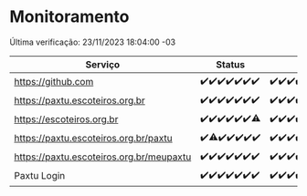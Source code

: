 # Monitoramento

Última verificação: 23/11/2023 18:04:00 -03

|Serviço|Status|Últimas 24h|
|---|---|---|
|https://github.com|<span title="2023-11-16: OK=24">✔️</span><span title="2023-11-17: OK=24">✔️</span><span title="2023-11-18: OK=24">✔️</span><span title="2023-11-19: OK=24">✔️</span><span title="2023-11-20: OK=24">✔️</span><span title="2023-11-21: OK=24">✔️</span><span title="2023-11-22: OK=20">✔️</span>|<span title="22/11/2023 18:04:00 -03 : 200">✔️</span><span title="22/11/2023 19:03:00 -03 : 200">✔️</span><span title="22/11/2023 20:06:00 -03 : 200">✔️</span><span title="22/11/2023 21:30:00 -03 : 200">✔️</span><span title="22/11/2023 22:45:00 -03 : 200">✔️</span><span title="22/11/2023 23:19:00 -03 : 200">✔️</span><span title="23/11/2023 00:06:00 -03 : 200">✔️</span><span title="23/11/2023 01:08:00 -03 : 200">✔️</span><span title="23/11/2023 02:06:00 -03 : 200">✔️</span><span title="23/11/2023 03:08:00 -03 : 200">✔️</span><span title="23/11/2023 04:06:00 -03 : 200">✔️</span><span title="23/11/2023 05:08:00 -03 : 200">✔️</span><span title="23/11/2023 06:06:00 -03 : 200">✔️</span><span title="23/11/2023 07:06:00 -03 : 200">✔️</span><span title="23/11/2023 08:04:00 -03 : 200">✔️</span><span title="23/11/2023 09:11:00 -03 : 200">✔️</span><span title="23/11/2023 10:09:00 -03 : 200">✔️</span><span title="23/11/2023 11:05:00 -03 : 200">✔️</span><span title="23/11/2023 12:06:00 -03 : 200">✔️</span><span title="23/11/2023 13:07:00 -03 : 200">✔️</span><span title="23/11/2023 14:04:00 -03 : 200">✔️</span><span title="23/11/2023 15:07:00 -03 : 200">✔️</span><span title="23/11/2023 16:03:00 -03 : 200">✔️</span><span title="23/11/2023 17:06:00 -03 : 200">✔️</span><span title="23/11/2023 18:04:00 -03 : 200">✔️</span>|
|https://paxtu.escoteiros.org.br|<span title="2023-11-16: OK=24">✔️</span><span title="2023-11-17: OK=24">✔️</span><span title="2023-11-18: OK=24">✔️</span><span title="2023-11-19: OK=24">✔️</span><span title="2023-11-20: OK=24">✔️</span><span title="2023-11-21: OK=24">✔️</span><span title="2023-11-22: OK=20">✔️</span>|<span title="22/11/2023 18:04:00 -03 : 200">✔️</span><span title="22/11/2023 19:03:00 -03 : 200">✔️</span><span title="22/11/2023 20:06:00 -03 : 200">✔️</span><span title="22/11/2023 21:30:00 -03 : 200">✔️</span><span title="22/11/2023 22:45:00 -03 : 200">✔️</span><span title="22/11/2023 23:19:00 -03 : 200">✔️</span><span title="23/11/2023 00:06:00 -03 : 200">✔️</span><span title="23/11/2023 01:08:00 -03 : 200">✔️</span><span title="23/11/2023 02:06:00 -03 : 200">✔️</span><span title="23/11/2023 03:08:00 -03 : 200">✔️</span><span title="23/11/2023 04:06:00 -03 : 200">✔️</span><span title="23/11/2023 05:08:00 -03 : 200">✔️</span><span title="23/11/2023 06:06:00 -03 : 200">✔️</span><span title="23/11/2023 07:06:00 -03 : 200">✔️</span><span title="23/11/2023 08:04:00 -03 : 200">✔️</span><span title="23/11/2023 09:11:00 -03 : 200">✔️</span><span title="23/11/2023 10:09:00 -03 : 200">✔️</span><span title="23/11/2023 11:05:00 -03 : 200">✔️</span><span title="23/11/2023 12:06:00 -03 : 200">✔️</span><span title="23/11/2023 13:07:00 -03 : 200">✔️</span><span title="23/11/2023 14:04:00 -03 : 200">✔️</span><span title="23/11/2023 15:07:00 -03 : 200">✔️</span><span title="23/11/2023 16:03:00 -03 : 200">✔️</span><span title="23/11/2023 17:06:00 -03 : 200">✔️</span><span title="23/11/2023 18:04:00 -03 : 200">✔️</span>|
|https://escoteiros.org.br|<span title="2023-11-16: OK=24">✔️</span><span title="2023-11-17: OK=24">✔️</span><span title="2023-11-18: OK=24">✔️</span><span title="2023-11-19: OK=24">✔️</span><span title="2023-11-20: OK=24">✔️</span><span title="2023-11-21: OK=24">✔️</span><span title="2023-11-22: OK=19, Falhas=1">⚠️</span>|<span title="22/11/2023 18:04:00 -03 : 200">✔️</span><span title="22/11/2023 19:03:00 -03 : 200">✔️</span><span title="22/11/2023 20:06:00 -03 : 200">✔️</span><span title="22/11/2023 21:30:00 -03 : 200">✔️</span><span title="22/11/2023 22:45:00 -03 : 200">✔️</span><span title="22/11/2023 23:19:00 -03 : 200">✔️</span><span title="23/11/2023 00:06:00 -03 : 200">✔️</span><span title="23/11/2023 01:08:00 -03 : 200">✔️</span><span title="23/11/2023 02:06:00 -03 : 200">✔️</span><span title="23/11/2023 03:08:00 -03 : 200">✔️</span><span title="23/11/2023 04:06:00 -03 : 200">✔️</span><span title="23/11/2023 05:08:00 -03 : 200">✔️</span><span title="23/11/2023 06:06:00 -03 : 200">✔️</span><span title="23/11/2023 07:06:00 -03 : 200">✔️</span><span title="23/11/2023 08:04:00 -03 : 200">✔️</span><span title="23/11/2023 09:11:00 -03 : 200">✔️</span><span title="23/11/2023 10:09:00 -03 : 200">✔️</span><span title="23/11/2023 11:05:00 -03 : 500">❌</span><span title="23/11/2023 12:06:00 -03 : 200">✔️</span><span title="23/11/2023 13:07:00 -03 : 200">✔️</span><span title="23/11/2023 14:04:00 -03 : 200">✔️</span><span title="23/11/2023 15:07:00 -03 : 200">✔️</span><span title="23/11/2023 16:03:00 -03 : 200">✔️</span><span title="23/11/2023 17:06:00 -03 : 200">✔️</span><span title="23/11/2023 18:04:00 -03 : 200">✔️</span>|
|https://paxtu.escoteiros.org.br/paxtu|<span title="2023-11-16: OK=24">✔️</span><span title="2023-11-17: OK=23, Falhas=1">⚠️</span><span title="2023-11-18: OK=24">✔️</span><span title="2023-11-19: OK=24">✔️</span><span title="2023-11-20: OK=24">✔️</span><span title="2023-11-21: OK=24">✔️</span><span title="2023-11-22: OK=20">✔️</span>|<span title="22/11/2023 18:04:00 -03 : 200">✔️</span><span title="22/11/2023 19:03:00 -03 : 200">✔️</span><span title="22/11/2023 20:06:00 -03 : 200">✔️</span><span title="22/11/2023 21:30:00 -03 : 200">✔️</span><span title="22/11/2023 22:45:00 -03 : 200">✔️</span><span title="22/11/2023 23:19:00 -03 : 200">✔️</span><span title="23/11/2023 00:06:00 -03 : 200">✔️</span><span title="23/11/2023 01:08:00 -03 : 200">✔️</span><span title="23/11/2023 02:06:00 -03 : 200">✔️</span><span title="23/11/2023 03:08:00 -03 : 200">✔️</span><span title="23/11/2023 04:06:00 -03 : 200">✔️</span><span title="23/11/2023 05:08:00 -03 : 200">✔️</span><span title="23/11/2023 06:06:00 -03 : 200">✔️</span><span title="23/11/2023 07:06:00 -03 : 200">✔️</span><span title="23/11/2023 08:04:00 -03 : 200">✔️</span><span title="23/11/2023 09:11:00 -03 : 200">✔️</span><span title="23/11/2023 10:09:00 -03 : 200">✔️</span><span title="23/11/2023 11:05:00 -03 : 200">✔️</span><span title="23/11/2023 12:06:00 -03 : 200">✔️</span><span title="23/11/2023 13:07:00 -03 : 200">✔️</span><span title="23/11/2023 14:04:00 -03 : 200">✔️</span><span title="23/11/2023 15:07:00 -03 : 200">✔️</span><span title="23/11/2023 16:03:00 -03 : 200">✔️</span><span title="23/11/2023 17:06:00 -03 : 200">✔️</span><span title="23/11/2023 18:04:00 -03 : 200">✔️</span>|
|https://paxtu.escoteiros.org.br/meupaxtu|<span title="2023-11-16: OK=24">✔️</span><span title="2023-11-17: OK=24">✔️</span><span title="2023-11-18: OK=24">✔️</span><span title="2023-11-19: OK=24">✔️</span><span title="2023-11-20: OK=24">✔️</span><span title="2023-11-21: OK=24">✔️</span><span title="2023-11-22: OK=20">✔️</span>|<span title="22/11/2023 18:04:00 -03 : 200">✔️</span><span title="22/11/2023 19:03:00 -03 : 200">✔️</span><span title="22/11/2023 20:06:00 -03 : 200">✔️</span><span title="22/11/2023 21:30:00 -03 : 200">✔️</span><span title="22/11/2023 22:45:00 -03 : 200">✔️</span><span title="22/11/2023 23:20:00 -03 : 200">✔️</span><span title="23/11/2023 00:06:00 -03 : 200">✔️</span><span title="23/11/2023 01:08:00 -03 : 200">✔️</span><span title="23/11/2023 02:06:00 -03 : 200">✔️</span><span title="23/11/2023 03:08:00 -03 : 200">✔️</span><span title="23/11/2023 04:06:00 -03 : 200">✔️</span><span title="23/11/2023 05:08:00 -03 : 200">✔️</span><span title="23/11/2023 06:06:00 -03 : 200">✔️</span><span title="23/11/2023 07:06:00 -03 : 200">✔️</span><span title="23/11/2023 08:04:00 -03 : 200">✔️</span><span title="23/11/2023 09:11:00 -03 : 200">✔️</span><span title="23/11/2023 10:09:00 -03 : 200">✔️</span><span title="23/11/2023 11:05:00 -03 : 200">✔️</span><span title="23/11/2023 12:06:00 -03 : 200">✔️</span><span title="23/11/2023 13:07:00 -03 : 200">✔️</span><span title="23/11/2023 14:04:00 -03 : 200">✔️</span><span title="23/11/2023 15:07:00 -03 : 200">✔️</span><span title="23/11/2023 16:03:00 -03 : 200">✔️</span><span title="23/11/2023 17:06:00 -03 : 200">✔️</span><span title="23/11/2023 18:04:00 -03 : 200">✔️</span>|
|Paxtu Login|<span title="2023-11-16: OK=24">✔️</span><span title="2023-11-17: OK=24">✔️</span><span title="2023-11-18: OK=24">✔️</span><span title="2023-11-19: OK=24">✔️</span><span title="2023-11-20: OK=24">✔️</span><span title="2023-11-21: OK=24">✔️</span><span title="2023-11-22: OK=20">✔️</span>|<span title="22/11/2023 18:04:00 -03 : 200">✔️</span><span title="22/11/2023 19:03:00 -03 : 200">✔️</span><span title="22/11/2023 20:06:00 -03 : 200">✔️</span><span title="22/11/2023 21:30:00 -03 : 200">✔️</span><span title="22/11/2023 22:45:00 -03 : 200">✔️</span><span title="22/11/2023 23:20:00 -03 : 200">✔️</span><span title="23/11/2023 00:06:00 -03 : 200">✔️</span><span title="23/11/2023 01:08:00 -03 : 200">✔️</span><span title="23/11/2023 02:06:00 -03 : 200">✔️</span><span title="23/11/2023 03:08:00 -03 : 200">✔️</span><span title="23/11/2023 04:06:00 -03 : 200">✔️</span><span title="23/11/2023 05:08:00 -03 : 200">✔️</span><span title="23/11/2023 06:06:00 -03 : 200">✔️</span><span title="23/11/2023 07:06:00 -03 : 200">✔️</span><span title="23/11/2023 08:04:00 -03 : 200">✔️</span><span title="23/11/2023 09:11:00 -03 : 200">✔️</span><span title="23/11/2023 10:09:00 -03 : 200">✔️</span><span title="23/11/2023 11:05:00 -03 : 200">✔️</span><span title="23/11/2023 12:06:00 -03 : 200">✔️</span><span title="23/11/2023 13:07:00 -03 : 200">✔️</span><span title="23/11/2023 14:04:00 -03 : 200">✔️</span><span title="23/11/2023 15:07:00 -03 : 200">✔️</span><span title="23/11/2023 16:03:00 -03 : 200">✔️</span><span title="23/11/2023 17:06:00 -03 : 200">✔️</span><span title="23/11/2023 18:04:00 -03 : 200">✔️</span>|
